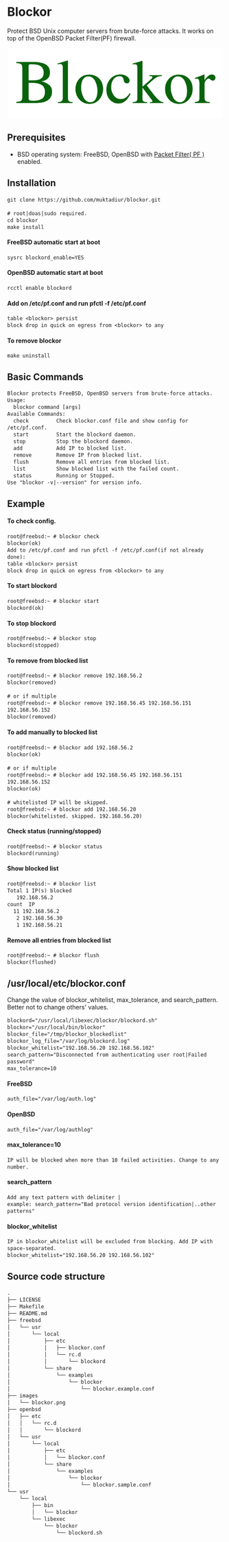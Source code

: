 # Blockor
Protect BSD Unix computer servers from brute-force attacks. It works on top of the OpenBSD Packet Filter(PF) firewall.

![Blockor](images/blockor.png)

## Prerequisites
- BSD operating system: FreeBSD, OpenBSD with [ Packet Filter( PF ) ](https://www.openbsd.org/faq/pf/filter.html) enabled.

## Installation
```
git clone https://github.com/muktadiur/blockor.git

# root|doas|sudo required.
cd blockor
make install
```

#### FreeBSD automatic start at boot
```
sysrc blockord_enable=YES
```
#### OpenBSD automatic start at boot
```
rcctl enable blockord
```

#### Add on /etc/pf.conf and run pfctl -f /etc/pf.conf
```
table <blockor> persist
block drop in quick on egress from <blockor> to any
```

#### To remove blockor
```
make uninstall
```

## Basic Commands
```
Blockor protects FreeBSD, OpenBSD servers from brute-force attacks.
Usage:
  blockor command [args]
Available Commands:
  check         Check blockor.conf file and show config for /etc/pf.conf.
  start         Start the blockord daemon.
  stop          Stop the blockord daemon.
  add           Add IP to blocked list.
  remove        Remove IP from blocked list.
  flush         Remove all entries from blocked list.
  list          Show blocked list with the failed count.
  status        Running or Stopped.
Use "blockor -v|--version" for version info.
```


## Example

#### To check config.
```
root@freebsd:~ # blockor check
blockor(ok)
Add to /etc/pf.conf and run pfctl -f /etc/pf.conf(if not already done):
table <blockor> persist
block drop in quick on egress from <blockor> to any
```

#### To start blockord
```
root@freebsd:~ # blockor start
blockord(ok)
```

#### To stop blockord
```
root@freebsd:~ # blockor stop
blockord(stopped)
```

#### To remove from blocked list
```
root@freebsd:~ # blockor remove 192.168.56.2
blockor(removed)

# or if multiple
root@freebsd:~ # blockor remove 192.168.56.45 192.168.56.151 192.168.56.152
blockor(removed)
```

#### To add manually to blocked list
```
root@freebsd:~ # blockor add 192.168.56.2
blockor(ok)

# or if multiple
root@freebsd:~ # blockor add 192.168.56.45 192.168.56.151 192.168.56.152
blockor(ok)

# whitelisted IP will be skipped.
root@freebsd:~ # blockor add 192.168.56.20
blockor(whitelisted. skipped. 192.168.56.20)
```

#### Check status (running/stopped)
```
root@freebsd:~ # blockor status
blockord(running)
```

#### Show blocked list
```
root@freebsd:~ # blockor list
Total 1 IP(s) blocked
   192.168.56.2
count  IP
  11 192.168.56.2
   2 192.168.56.30
   1 192.168.56.21
```

#### Remove all entries from blocked list
```
root@freebsd:~ # blockor flush
blockor(flushed)
```

## /usr/local/etc/blockor.conf
Change the value of blockor_whitelist, max_tolerance, and search_pattern.
Better not to change others' values.
```
blockord="/usr/local/libexec/blockor/blockord.sh"
blockor="/usr/local/bin/blockor"
blockor_file="/tmp/blockor_blockedlist"
blockor_log_file="/var/log/blockord.log"
blockor_whitelist="192.168.56.20 192.168.56.102"
search_pattern="Disconnected from authenticating user root|Failed password"
max_tolerance=10
```

#### FreeBSD
```
auth_file="/var/log/auth.log"
```
#### OpenBSD
```
auth_file="/var/log/authlog"
```

#### max_tolerance=10
```
IP will be blocked when more than 10 failed activities. Change to any number.
```
#### search_pattern
```
Add any text pattern with delimiter |
example: search_pattern="Bad protocol version identification|..other patterns"
```
#### blockor_whitelist
```
IP in blockor_whitelist will be excluded from blocking. Add IP with space-separated.
blockor_whitelist="192.168.56.20 192.168.56.102"

```


## Source code structure
```
.
├── LICENSE
├── Makefile
├── README.md
├── freebsd
│   └── usr
│       └── local
│           ├── etc
│           │   ├── blockor.conf
│           │   └── rc.d
│           │       └── blockord
│           └── share
│               └── examples
│                   └── blockor
│                       └── blockor.example.conf
├── images
│   └── blockor.png
├── openbsd
│   ├── etc
│   │   └── rc.d
│   │       └── blockord
│   └── usr
│       └── local
│           ├── etc
│           │   └── blockor.conf
│           └── share
│               └── examples
│                   └── blockor
│                       └── blockor.sample.conf
└── usr
    └── local
        ├── bin
        │   └── blockor
        └── libexec
            └── blockor
                └── blockord.sh
```
